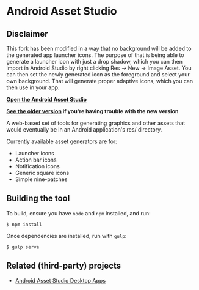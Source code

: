 Android Asset Studio
====================

## Disclaimer
This fork has been modified in a way that no background will be added to the generated app launcher icons. The purpose of that is being able to generate a launcher icon with just a drop shadow, which you can then import in Android Studio by right clicking Res -> New -> Image Asset. You can then set the newly generated icon as the foreground and select your own background. That will generate proper adaptive icons, which you can then use in your app.

**[Open the Android Asset Studio](https://romannurik.github.io/AndroidAssetStudio/)**

**[See the older version](https://romannurik.github.io/AndroidAssetStudio/older-version/) if you're having trouble with the new version**

A web-based set of tools for generating graphics and other assets that would eventually be in an Android application's res/ directory.

Currently available asset generators are for:

- Launcher icons
- Action bar icons
- Notification icons
- Generic square icons
- Simple nine-patches

## Building the tool

To build, ensure you have `node` and `npm` installed, and run:

    $ npm install

Once dependencies are installed, run with `gulp`:

    $ gulp serve

## Related (third-party) projects

- [Android Asset Studio Desktop Apps](https://androidassetstudio.codeplex.com/)

